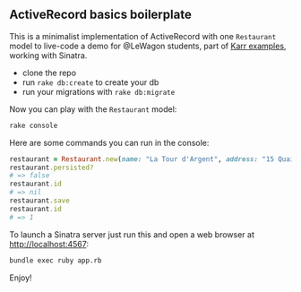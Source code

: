 ## ActiveRecord basics boilerplate

This is a minimalist implementation of ActiveRecord with one `Restaurant` model to live-code a demo for @LeWagon students, part of [Karr examples](https://github.com/lewagon/karr-examples), working with Sinatra.

- clone the repo
- run `rake db:create` to create your db
- run your migrations with `rake db:migrate`

Now you can play with the `Restaurant` model:

```bash
rake console
```

Here are some commands you can run in the console:

```ruby
restaurant = Restaurant.new(name: "La Tour d'Argent", address: "15 Quai de la Tournelle, 75005 Paris")
restaurant.persisted?
# => false
restaurant.id
# => nil
restaurant.save
restaurant.id
# => 1
```

To launch a Sinatra server just run this and open a web browser at [http://localhost:4567](http://localhost:4567):

```bash
bundle exec ruby app.rb
```

Enjoy!
